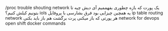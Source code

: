 /proc
trouble shouting network
یک پورت که بازه چطوری بفهممیم آی دیش چیه تا بتونیم کیلش کنیم؟ iols یه همچین چیزایی بود
فرق بشارسی با پروفایل 
ip table
routing network
هر پورتی که باز میکنی پرت برگشت هم باز باید بکنی
network for devops
open shift
docker commands